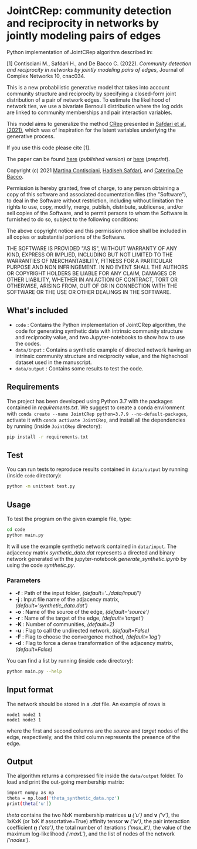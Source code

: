 # JointCRep: community detection and reciprocity in networks by jointly modeling pairs of edges

Python implementation of JointCRep algorithm described in:

[1] Contisciani M., Safdari H., and De Bacco C. (2022). _Community detection and reciprocity in networks by jointly modeling pairs of edges_, Journal of Complex Networks 10, cnac034.

This is a new probabilistic generative model that takes into account community structure and reciprocity by specifying a closed-form joint distribution of a pair of network edges. To estimate the likelihood of network ties, we use a bivariate Bernoulli distribution where the log odds are linked to community memberships and pair interaction variables. 

This model aims to generalize the method [CRep](https://github.com/mcontisc/CRep) presented in [Safdari et al. (2021)](https://journals.aps.org/prresearch/abstract/10.1103/PhysRevResearch.3.023209), which was of inspiration for the latent variables underlying the generative process.  

If you use this code please cite [1].

The paper can be found [here](https://academic.oup.com/comnet/article/10/4/cnac034/6658441) (_published version_) or [here](https://arxiv.org/abs/2112.10436) (_preprint_).

Copyright (c) 2021 [Martina Contisciani](https://www.is.mpg.de/person/mcontisciani), [Hadiseh Safdari](https://github.com/hds-safdari), and [Caterina De Bacco](http://cdebacco.com).

Permission is hereby granted, free of charge, to any person obtaining a copy of this software and associated documentation files (the "Software"), to deal in the Software without restriction, including without limitation the rights to use, copy, modify, merge, publish, distribute, sublicense, and/or sell copies of the Software, and to permit persons to whom the Software is furnished to do so, subject to the following conditions:

The above copyright notice and this permission notice shall be included in all copies or substantial portions of the Software.

THE SOFTWARE IS PROVIDED "AS IS", WITHOUT WARRANTY OF ANY KIND, EXPRESS OR IMPLIED, INCLUDING BUT NOT LIMITED TO THE WARRANTIES OF MERCHANTABILITY, FITNESS FOR A PARTICULAR PURPOSE AND NON INFRINGEMENT. IN NO EVENT SHALL THE AUTHORS OR COPYRIGHT HOLDERS BE LIABLE FOR ANY CLAIM, DAMAGES OR OTHER LIABILITY, WHETHER IN AN ACTION OF CONTRACT, TORT OR OTHERWISE, ARISING FROM, OUT OF OR IN CONNECTION WITH THE SOFTWARE OR THE USE OR OTHER DEALINGS IN THE SOFTWARE.

## What's included
- `code` : Contains the Python implementation of JointCRep algorithm, the code for generating synthetic data with intrinsic community structure and reciprocity value, and two Jupyter-notebooks to show how to use the codes.
- `data/input` : Contains a synthetic example of directed network having an intrinsic community structure and reciprocity value, and the highschool dataset used in the manuscript. 
- `data/output` : Contains some results to test the code.

## Requirements
The project has been developed using Python 3.7 with the packages contained in *requirements.txt*. We suggest to create a conda environment with
`conda create --name JointCRep python=3.7.9 --no-default-packages`, activate it with `conda activate JointCRep`, and install all the dependencies by running (inside `JointCRep` directory):

```bash
pip install -r requirements.txt
```

## Test
You can run tests to reproduce results contained in `data/output` by running (inside `code` directory):  

```bash
python -m unittest test.py   
```

## Usage
To test the program on the given example file, type:  

```bash
cd code
python main.py
```

It will use the example synthetic network contained in `data/input`. The adjacency matrix *synthetic_data.dat* represents a directed and binary network generated with the jupyter-notebook *generate_synthetic.ipynb* by using the code *synthetic.py*.

### Parameters
- **-f** : Path of the input folder, *(default='../data/input/')*
- **-j** : Input file name of the adjacency matrix, *(default='synthetic_data.dat')*
- **-o** : Name of the source of the edge, *(default='source')*
- **-r** : Name of the target of the edge, *(default='target')*
- **-K** : Number of communities, *(default=2)*
- **-u** : Flag to call the undirected network, *(default=False)*
- **-F** : Flag to choose the convergence method, *(default='log')*
- **-d** : Flag to force a dense transformation of the adjacency matrix, *(default=False)*

You can find a list by running (inside `code` directory): 

```bash
python main.py --help
```

## Input format
The network should be stored in a *.dat* file. An example of rows is

`node1 node2 1` <br>
`node1 node3 1`

where the first and second columns are the _source_ and _target_ nodes of the edge, respectively, and the third column represents the presence of the edge. 


## Output
The algorithm returns a compressed file inside the `data/output` folder. To load and print the out-going membership matrix:

```bash
import numpy as np 
theta = np.load('theta_synthetic_data.npz')
print(theta['u'])
```

_theta_ contains the two NxK membership matrices **u** *('u')* and **v** *('v')*, the 1xKxK (or 1xK if assortative=True) affinity tensor **w** *('w')*, the pair interaction coefficient **$\eta$** *('eta')*, the total number of iterations *('max_it')*, the value of the maximum log-likelihood *('maxL')*, and the list of nodes of the network *('nodes')*.  
